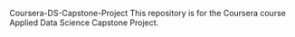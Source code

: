 Coursera-DS-Capstone-Project
This repository is for the Coursera course Applied Data Science Capstone Project.
